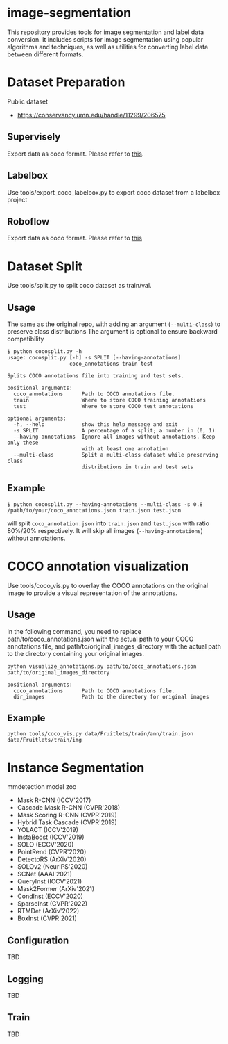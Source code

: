 # image-segmentation
This repository provides tools for image segmentation and label data conversion. It includes scripts for image segmentation using popular algorithms and techniques, as well as utilities for converting label data between different formats.

# Dataset Preparation
Public dataset
- https://conservancy.umn.edu/handle/11299/206575


## Supervisely
Export data as coco format. Please refer to [this](https://ecosystem.supervisely.com/apps/export-to-coco).

## Labelbox
Use tools/export_coco_labelbox.py to export coco dataset from a labelbox project

## Roboflow
Export data as coco format. Please refer to [this](https://docs.roboflow.com/exporting-data)

# Dataset Split
Use tools/split.py to split coco dataset as train/val. 

## Usage

The same as the original repo, with adding an argument (``--multi-class``) to preserve class distributions
The argument is optional to ensure backward compatibility

```
$ python cocosplit.py -h
usage: cocosplit.py [-h] -s SPLIT [--having-annotations]
                    coco_annotations train test

Splits COCO annotations file into training and test sets.

positional arguments:
  coco_annotations      Path to COCO annotations file.
  train                 Where to store COCO training annotations
  test                  Where to store COCO test annotations

optional arguments:
  -h, --help            show this help message and exit
  -s SPLIT              A percentage of a split; a number in (0, 1)
  --having-annotations  Ignore all images without annotations. Keep only these
                        with at least one annotation
  --multi-class         Split a multi-class dataset while preserving class
                        distributions in train and test sets
```

## Example
```
$ python cocosplit.py --having-annotations --multi-class -s 0.8 /path/to/your/coco_annotations.json train.json test.json
```

will split ``coco_annotation.json`` into ``train.json`` and ``test.json`` with ratio 80%/20% respectively. It will skip all
images (``--having-annotations``) without annotations.

# COCO annotation visualization
Use tools/coco_vis.py to overlay the COCO annotations on the original image to provide a visual representation of the annotations.


## Usage
In the following command, you need to replace path/to/coco_annotations.json with the actual path to your COCO annotations file, and path/to/original_images_directory with the actual path to the directory containing your original images.

```
python visualize_annotations.py path/to/coco_annotations.json path/to/original_images_directory

positional arguments:
  coco_annotations      Path to COCO annotations file.
  dir_images            Path to the directory for original images
```

## Example
```
python tools/coco_vis.py data/Fruitlets/train/ann/train.json data/Fruitlets/train/img
```

# Instance Segmentation
mmdetection model zoo
- Mask R-CNN (ICCV'2017)
- Cascade Mask R-CNN (CVPR'2018)
- Mask Scoring R-CNN (CVPR'2019)
- Hybrid Task Cascade (CVPR'2019)
- YOLACT (ICCV'2019)
- InstaBoost (ICCV'2019)
- SOLO (ECCV'2020)
- PointRend (CVPR'2020)
- DetectoRS (ArXiv'2020)
- SOLOv2 (NeurIPS'2020)
- SCNet (AAAI'2021)
- QueryInst (ICCV'2021)
- Mask2Former (ArXiv'2021)
- CondInst (ECCV'2020)
- SparseInst (CVPR'2022)
- RTMDet (ArXiv'2022)
- BoxInst (CVPR'2021)

## Configuration
TBD

## Logging
TBD

## Train
TBD

